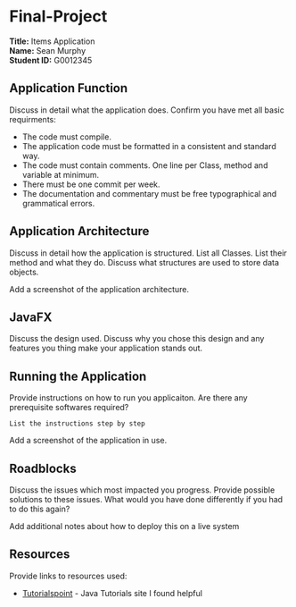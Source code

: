 # Final-Project

**Title:** Items Application  
**Name:** Sean Murphy  
**Student ID:** G0012345  

## Application Function
Discuss in detail what the application does. Confirm you have met all basic requirments:

* The code must compile.
* The application code must be formatted in a consistent and standard way.
* The code must contain comments. One line per Class, method and variable at minimum.
* There must be one commit per week.
* The documentation and commentary must be free typographical and grammatical errors.

## Application Architecture
Discuss in detail how the application is structured. List all Classes. List their method and what they do. Discuss what structures are used to store data objects.

Add a screenshot of the application architecture.

## JavaFX
Discuss the design used. Discuss why you chose this design and any features you thing make your application stands out. 

## Running the Application
Provide instructions on how to run you applicaiton. Are there any prerequisite softwares required? 

```
List the instructions step by step
```

Add a screenshot of the application in use.

## Roadblocks
Discuss the issues which most impacted you progress. Provide possible solutions to these issues. What would you have done differently if you had to do this again?

Add additional notes about how to deploy this on a live system

## Resources
Provide links to resources used:

* [Tutorialspoint](https://www.tutorialspoint.com/java/) - Java Tutorials site I found helpful
